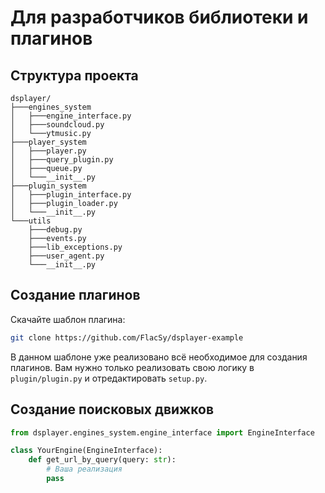 # Для разработчиков библиотеки и плагинов

## Структура проекта

```
dsplayer/
├───engines_system
│   ├───engine_interface.py
│   ├───soundcloud.py
│   └───ytmusic.py
├───player_system
│   ├───player.py
│   ├───query_plugin.py
│   ├───queue.py
│   └───__init__.py
├───plugin_system
│   ├───plugin_interface.py
│   ├───plugin_loader.py
│   └───__init__.py
└───utils
    ├───debug.py
    ├───events.py
    ├───lib_exceptions.py
    ├───user_agent.py
    └───__init__.py
```

## Создание плагинов

Скачайте шаблон плагина:
```bash
git clone https://github.com/FlacSy/dsplayer-example
``` 
В данном шаблоне уже реализовано всё необходимое для создания плагинов. Вам нужно только реализовать свою логику в `plugin/plugin.py` и отредактировать `setup.py`. 

## Создание поисковых движков 

```python 
from dsplayer.engines_system.engine_interface import EngineInterface

class YourEngine(EngineInterface):
    def get_url_by_query(query: str):
        # Ваша реализация 
        pass        
```